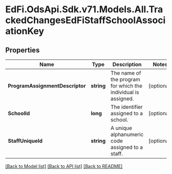 # EdFi.OdsApi.Sdk.v71.Models.All.TrackedChangesEdFiStaffSchoolAssociationKey

## Properties

Name | Type | Description | Notes
------------ | ------------- | ------------- | -------------
**ProgramAssignmentDescriptor** | **string** | The name of the program for which the individual is assigned. | [optional] 
**SchoolId** | **long** | The identifier assigned to a school. | [optional] 
**StaffUniqueId** | **string** | A unique alphanumeric code assigned to a staff. | [optional] 

[[Back to Model list]](../README.md#documentation-for-models) [[Back to API list]](../README.md#documentation-for-api-endpoints) [[Back to README]](../README.md)

